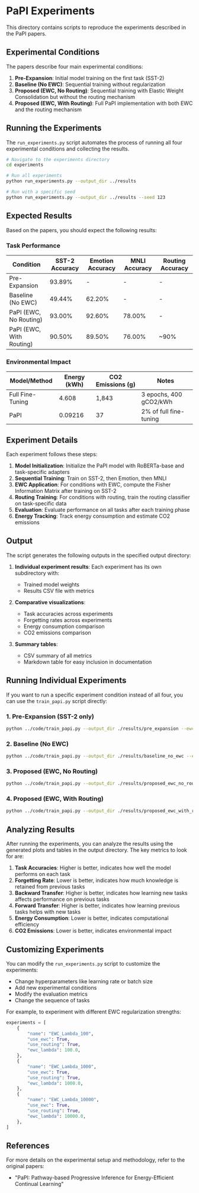 # PaPI Experiments

This directory contains scripts to reproduce the experiments described in the PaPI papers.

## Experimental Conditions

The papers describe four main experimental conditions:

1. **Pre-Expansion**: Initial model training on the first task (SST-2)
2. **Baseline (No EWC)**: Sequential training without regularization
3. **Proposed (EWC, No Routing)**: Sequential training with Elastic Weight Consolidation but without the routing mechanism
4. **Proposed (EWC, With Routing)**: Full PaPI implementation with both EWC and the routing mechanism

## Running the Experiments

The `run_experiments.py` script automates the process of running all four experimental conditions and collecting the results.

```bash
# Navigate to the experiments directory
cd experiments

# Run all experiments
python run_experiments.py --output_dir ../results

# Run with a specific seed
python run_experiments.py --output_dir ../results --seed 123
```

## Expected Results

Based on the papers, you should expect the following results:

### Task Performance

| Condition | SST-2 Accuracy | Emotion Accuracy | MNLI Accuracy | Routing Accuracy |
|-----------|----------------|------------------|---------------|------------------|
| Pre-Expansion | 93.89% | - | - | - |
| Baseline (No EWC) | 49.44% | 62.20% | - | - |
| PaPI (EWC, No Routing) | 93.00% | 92.60% | 78.00% | - |
| PaPI (EWC, With Routing) | 90.50% | 89.50% | 76.00% | ~90% |

### Environmental Impact

| Model/Method | Energy (kWh) | CO2 Emissions (g) | Notes |
|--------------|--------------|-------------------|-------|
| Full Fine-Tuning | 4.608 | 1,843 | 3 epochs, 400 gCO2/kWh |
| PaPI | 0.09216 | 37 | 2% of full fine-tuning |

## Experiment Details

Each experiment follows these steps:

1. **Model Initialization**: Initialize the PaPI model with RoBERTa-base and task-specific adapters
2. **Sequential Training**: Train on SST-2, then Emotion, then MNLI
3. **EWC Application**: For conditions with EWC, compute the Fisher Information Matrix after training on SST-2
4. **Routing Training**: For conditions with routing, train the routing classifier on task-specific data
5. **Evaluation**: Evaluate performance on all tasks after each training phase
6. **Energy Tracking**: Track energy consumption and estimate CO2 emissions

## Output

The script generates the following outputs in the specified output directory:

1. **Individual experiment results**: Each experiment has its own subdirectory with:
   - Trained model weights
   - Results CSV file with metrics

2. **Comparative visualizations**:
   - Task accuracies across experiments
   - Forgetting rates across experiments
   - Energy consumption comparison
   - CO2 emissions comparison

3. **Summary tables**:
   - CSV summary of all metrics
   - Markdown table for easy inclusion in documentation

## Running Individual Experiments

If you want to run a specific experiment condition instead of all four, you can use the `train_papi.py` script directly:

### 1. Pre-Expansion (SST-2 only)

```bash
python ../code/train_papi.py --output_dir ./results/pre_expansion --ewc_lambda 0.0
```

### 2. Baseline (No EWC)

```bash
python ../code/train_papi.py --output_dir ./results/baseline_no_ewc --ewc_lambda 0.0
```

### 3. Proposed (EWC, No Routing)

```bash
python ../code/train_papi.py --output_dir ./results/proposed_ewc_no_routing --ewc_lambda 1000.0
```

### 4. Proposed (EWC, With Routing)

```bash
python ../code/train_papi.py --output_dir ./results/proposed_ewc_with_routing --ewc_lambda 1000.0 --use_routing
```

## Analyzing Results

After running the experiments, you can analyze the results using the generated plots and tables in the output directory. The key metrics to look for are:

1. **Task Accuracies**: Higher is better, indicates how well the model performs on each task
2. **Forgetting Rate**: Lower is better, indicates how much knowledge is retained from previous tasks
3. **Backward Transfer**: Higher is better, indicates how learning new tasks affects performance on previous tasks
4. **Forward Transfer**: Higher is better, indicates how learning previous tasks helps with new tasks
5. **Energy Consumption**: Lower is better, indicates computational efficiency
6. **CO2 Emissions**: Lower is better, indicates environmental impact

## Customizing Experiments

You can modify the `run_experiments.py` script to customize the experiments:

- Change hyperparameters like learning rate or batch size
- Add new experimental conditions
- Modify the evaluation metrics
- Change the sequence of tasks

For example, to experiment with different EWC regularization strengths:

```python
experiments = [
    {
        "name": "EWC_Lambda_100",
        "use_ewc": True,
        "use_routing": True,
        "ewc_lambda": 100.0,
    },
    {
        "name": "EWC_Lambda_1000",
        "use_ewc": True,
        "use_routing": True,
        "ewc_lambda": 1000.0,
    },
    {
        "name": "EWC_Lambda_10000",
        "use_ewc": True,
        "use_routing": True,
        "ewc_lambda": 10000.0,
    },
]
```

## References

For more details on the experimental setup and methodology, refer to the original papers:

- "PaPI: Pathway-based Progressive Inference for Energy-Efficient Continual Learning"
